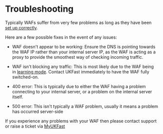 # Troubleshooting

Typically WAFs suffer from very few problems as long as they have been [set up correctly](/gettingstarted.html).

Here are a few possible fixes in the event of any issues: 

  - WAF doesn't appear to be working:  Ensure the DNS is pointing towards the WAF IP rather than your internal server IP, as the WAF is acting as a proxy to provide the smoothest way of checking incoming traffic.
  
  - WAF isn't blocking any traffic:  This is most likely due to the WAF being in [learning mode](/gettingstarted.html#learning-phase).  Contact UKFast immediately to have the WAF fully switched-on.

  - 400 error: This is typically due to either the WAF having a problem connecting to your internal server, or a problem on the internal server itself.

  - 500 error: This isn't typically a WAF problem, usually it means a problem has occurred server-side

If you experience any problems with your WAF then please contact support or raise a ticket via [MyUKFast](https://my.ukfast.co.uk)
